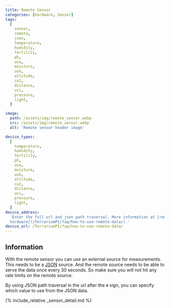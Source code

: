 ```yaml
---
title: Remote Sensor
categories: [Hardware, Sensor]
tags:
  [
    sensor,
    remote,
    json,
    temperature,
    humidity,
    fertility,
    ph,
    uva,
    moisture,
    uvb,
    altitude,
    co2,
    distance,
    uvi,
    pressure,
    light,
  ]

image:
  path: /assets/img/remote_sensor.webp
  src: /assets/img/remote_sensor.webp
  alt: 'Remote sensor header image'

device_types:
  [
    temperature,
    humidity,
    fertility,
    ph,
    uva,
    moisture,
    uvb,
    altitude,
    co2,
    distance,
    uvi,
    pressure,
    light,
  ]
device_address:
  'Enter the full url and json path traversal. More information at [remote
  hardware](/TerrariumPI/faq/how-to-use-remote-data/).'
device_url: /TerrariumPI/faq/how-to-use-remote-data/
---
```


## Information

With the remote sensor you can use an external source for measurements. This
needs to be a [JSON](https://nl.wikipedia.org/wiki/JSON) source. And the remote
source needs to be able to serve the data once every 30 seconds. So make sure
you will not hit any rate limits on the remote source.

By using JSON path traversal in the url after the `#` sign, you can specify
which value to use from the JSON data.

{% include_relative _sensor_detail.md %}
